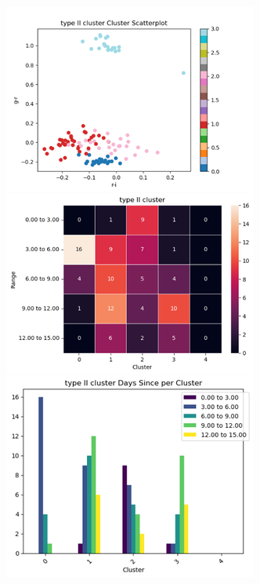 ![](./cluster_scatter_type_II_cluster.png)
![](./heatmap_type_II_cluster.png)
![](./hist_type_II_cluster.png)
